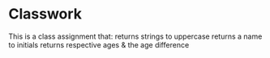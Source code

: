 # Classwork
This is a class assignment that:
returns strings to uppercase
returns a name to initials
returns respective ages & the age difference
